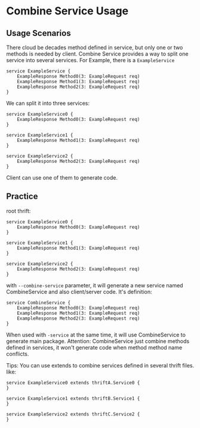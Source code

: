 # Combine Service Usage
## Usage Scenarios
There cloud be decades method defined in service, but only one or two methods is needed by client.
Combine Service provides a way to split one service into several services.
For Example, there is a `ExampleService`
```thrift
service ExampleService {
    ExampleResponse Method0(3: ExampleRequest req)
    ExampleResponse Method1(3: ExampleRequest req)
    ExampleResponse Method2(3: ExampleRequest req)
}
```

We can split it into three services:
```thrift
service ExampleService0 {
    ExampleResponse Method0(3: ExampleRequest req)
}

service ExampleService1 {
    ExampleResponse Method1(3: ExampleRequest req)
}

service ExampleService2 {
    ExampleResponse Method2(3: ExampleRequest req)
}
```

Client can use one of them to generate code.

## Practice
root thrift:
```thrift
service ExampleService0 {
    ExampleResponse Method0(3: ExampleRequest req)
}

service ExampleService1 {
    ExampleResponse Method1(3: ExampleRequest req)
}

service ExampleService2 {
    ExampleResponse Method2(3: ExampleRequest req)
}
```

with `--combine-service` parameter, it will generate a new service named CombineService and also client/server code.
It's definition:
```thrift
service CombineService {
    ExampleResponse Method0(3: ExampleRequest req)
    ExampleResponse Method1(3: ExampleRequest req)
    ExampleResponse Method2(3: ExampleRequest req)
}
```

When used with `-service` at the same time, it will use CombineService to generate main package.
Attention: CombineService just combine methods defined in services, it won't generate code when method method name conflicts.

Tips:
You can use extends to combine services defined in several thrift files.
like:
```
service ExampleService0 extends thriftA.Service0 {
}

service ExampleService1 extends thriftB.Service1 {
}

service ExampleService2 extends thriftC.Service2 {
}
```
